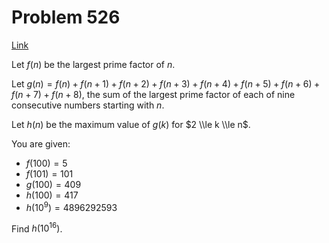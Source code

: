 # Problem 526

[Link](https://projecteuler.net/problem=526)

Let $f(n)$ be the largest prime factor of $n$.

Let $g(n) = f(n) + f(n + 1) + f(n + 2) + f(n + 3) + f(n + 4) + f(n + 5) + f(n + 6) + f(n + 7) + f(n + 8)$, the sum of the largest prime factor of each of nine consecutive numbers starting with $n$.

Let $h(n)$ be the maximum value of $g(k)$ for $2 \\le k \\le n$.

You are given:

*   $f(100) = 5$
*   $f(101) = 101$
*   $g(100) = 409$
*   $h(100) = 417$
*   $h(10^9) = 4896292593$

Find $h(10^{16})$.